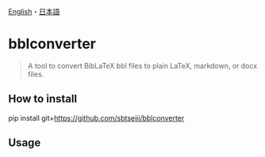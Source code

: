 [English](README.md)・[日本語](README.j.md)

# bblconverter

> A tool to convert BibLaTeX bbl files to plain LaTeX, markdown, or docx files. 



## How to install

pip install git+https://github.com/sbtseiji/bblconverter

## Usage

